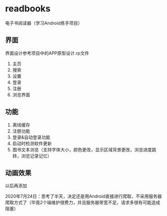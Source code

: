 # readbooks
电子书阅读器（学习Android练手项目）

## 界面

界面设计参考项目中的APP原型设计.rp文件

1. 主页
2. 搜索
3. 设置
4. 登录
5. 注册
6. 浏览界面

## 功能

1. 离线缓存
2. 注册功能
3. 登录&自动登录功能
4. 启动时检测软件更新
5. 图书文本浏览（支持字体大小，颜色更改，显示区域背景更改，浏览进度跳转，浏览记录记忆）

## 动画效果

以后再添加

2020年7月24日：思考了半天，决定还是用Android直接进行爬取，不采用服务器爬取方式了（毕竟2个端维护很费力，并且服务器带宽不足，请求多很有可能造成阻塞）

